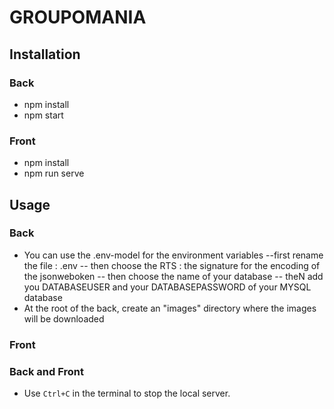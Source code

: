 # GROUPOMANIA

## Installation

### Back

- npm install
- npm start

### Front

- npm install
- npm run serve

## Usage

### Back

- You can use the .env-model for the environment variables
  --first rename the file : .env
  -- then choose the RTS : the signature for the encoding of the jsonweboken
  -- then choose the name of your database
  -- theN add you DATABASEUSER and your DATABASEPASSWORD of your MYSQL database
- At the root of the back, create an "images" directory where the images will be downloaded

### Front

### Back and Front

- Use `Ctrl+C` in the terminal to stop the local server.
